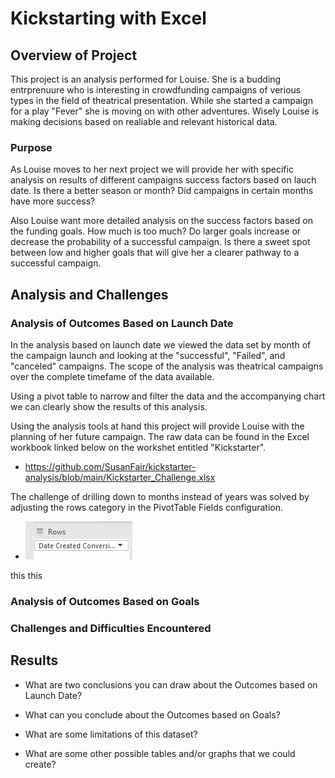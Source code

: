 # Kickstarting with Excel

## Overview of Project
This project is an analysis performed for Louise.  She is a budding entrprenuure who is interesting in crowdfunding campaigns of verious types in the field of theatrical presentation.  While she started a campaign for a play "Fever" she is moving on with other adventures.  Wisely Louise is making decisions based on realiable and relevant historical data.

### Purpose
As Louise moves to her next project we will provide her with specific analysis on results of different campaigns success factors based on lauch date.  Is there a better season or month?  Did campaigns in certain months have more success?

Also Louise want more detailed analysis on the success factors based on the funding goals.  How much is too much?  Do larger goals increase or decrease the probability of a successful campaign.  Is there a sweet spot between low and higher goals that will give her a clearer pathway to a successful campaign.

## Analysis and Challenges

### Analysis of Outcomes Based on Launch Date
In the analysis based on launch date we viewed the data set by month of the campaign launch and looking at the "successful", "Failed", and "canceled" campaigns.  The scope of the analysis was theatrical campaigns over the complete timefame of the data available.

Using a pivot table to narrow and filter the data and the accompanying chart we can clearly show the results of this analysis.

Using the analysis tools at hand this project will provide Louise with the planning of her future campaign.
The raw data can be found in the Excel workbook linked below on the workshet entitled "Kickstarter".
*   https://github.com/SusanFair/kickstarter-analysis/blob/main/Kickstarter_Challenge.xlsx

The challenge of drilling down to months instead of years was solved by adjusting the rows category in the PivotTable Fields configuration. 
- ![PivotTable Rows field](https://github.com/SusanFair/kickstarter-analysis/blob/main/Resources/PivotTable_Field_Config.PNG)

this this



### Analysis of Outcomes Based on Goals

### Challenges and Difficulties Encountered

## Results

- What are two conclusions you can draw about the Outcomes based on Launch Date?

- What can you conclude about the Outcomes based on Goals?

- What are some limitations of this dataset?

- What are some other possible tables and/or graphs that we could create?

